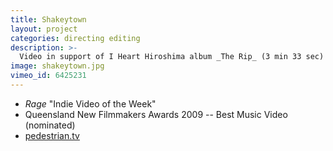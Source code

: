 ```yaml
---
title: Shakeytown
layout: project
categories: directing editing
description: >-
  Video in support of I Heart Hiroshima album _The Rip_ (3 min 33 sec)
image: shakeytown.jpg
vimeo_id: 6425231
---
```


- _Rage_ "Indie Video of the Week"
- Queensland New Filmmakers Awards 2009 -- Best Music Video (nominated)
- [pedestrian.tv](http://www.pedestrian.tv/news/pop-culture/new-i-heart-hiroshima-video---shakeytown-/3144.htm)
